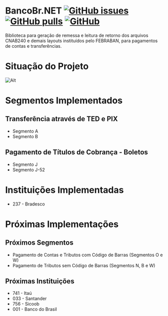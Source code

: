 # BancoBr.NET [![GitHub issues](https://img.shields.io/github/issues/adrianotrentim/bancobr-net)](https://github.com/adrianotrentim/bancobr-net/issues) [![GitHub pulls](https://img.shields.io/github/pulls/adrianotrentim/bancobr-net)](https://github.com/adrianotrentim/bancobr-net/pulls) [![GitHub](https://img.shields.io/github/license/adrianotrentim/bancobr-net)](https://github.com/adrianotrentim/bancobr-net/blob/main/LICENSE)

Biblioteca para geração de remessa e leitura de retorno dos arquivos CNAB240 e demais layouts instituídos pelo FEBRABAN, para pagamentos de contas e transferências.

# Situação do Projeto

![Alt](https://repobeats.axiom.co/api/embed/0a24518c7999f1499a1c8ffa0ae20835db99ba22.svg "Situação do Projeto")

# Segmentos Implementados

## Transferência através de TED e PIX

- Segmento A
- Segmento B

## Pagamento de Títulos de Cobrança - Boletos

- Segmento J
- Segmento J-52

# Instituições Implementadas

- 237 - Bradesco

# Próximas Implementações

## Próximos Segmentos

- Pagamento de Contas e Tributos com Código de Barras (Segmentos O e W)
- Pagamento de Tributos sem Código de Barras (Segmentos N, B e W)

## Próximas Instituições

- 741 - Itaú
- 033 - Santander
- 756 - Sicoob
- 001 - Banco do Brasil
